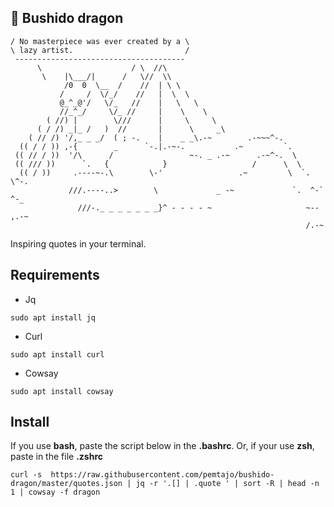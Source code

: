 ## :dragon: Bushido dragon

```
/ No masterpiece was ever created by a \
\ lazy artist.                         /
 --------------------------------------
      \                    / \  //\
       \    |\___/|      /   \//  \\
            /0  0  \__  /    //  | \ \    
           /     /  \/_/    //   |  \  \  
           @_^_@'/   \/_   //    |   \   \ 
           //_^_/     \/_ //     |    \    \
        ( //) |        \///      |     \     \
      ( / /) _|_ /   )  //       |      \     _\
    ( // /) '/,_ _ _/  ( ; -.    |    _ _\.-~        .-~~~^-.
  (( / / )) ,-{        _      `-.|.-~-.           .~         `.
 (( // / ))  '/\      /                 ~-. _ .-~      .-~^-.  \
 (( /// ))      `.   {            }                   /      \  \
  (( / ))     .----~-.\        \-'                 .~         \  `. \^-.
             ///.----..>        \             _ -~             `.  ^-`  ^-_
               ///-._ _ _ _ _ _ _}^ - - - - ~                     ~-- ,.-~
                                                                  /.-~

```
Inspiring quotes in your terminal.

## Requirements

* Jq
```
sudo apt install jq 
```

* Curl
```
sudo apt install curl
```

* Cowsay
```
sudo apt install cowsay
```

## Install



If you use **bash**, paste the script below in the **.bashrc**. Or, if your use **zsh**, paste in the file **.zshrc**
 
```
curl -s  https://raw.githubusercontent.com/pemtajo/bushido-dragon/master/quotes.json | jq -r '.[] | .quote ' | sort -R | head -n 1 | cowsay -f dragon
```
